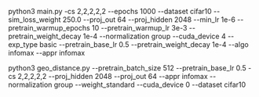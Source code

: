 python3 main.py -cs 2,2,2,2,2 --epochs 1000 --dataset cifar10 --sim_loss_weight 250.0 --proj_out 64 --proj_hidden 2048 --min_lr 1e-6 --pretrain_warmup_epochs 10 --pretrain_warmup_lr 3e-3 --pretrain_weight_decay 1e-4 --normalization group --cuda_device 4 --exp_type basic --pretrain_base_lr 0.5 --pretrain_weight_decay 1e-4 --algo infomax --appr infomax


python3 geo_distance.py --pretrain_batch_size 512 --pretrain_base_lr 0.5 -cs 2,2,2,2,2 --proj_hidden 2048 --proj_out 64 --appr infomax --normalization group --weight_standard --cuda_device 0 --dataset cifar10